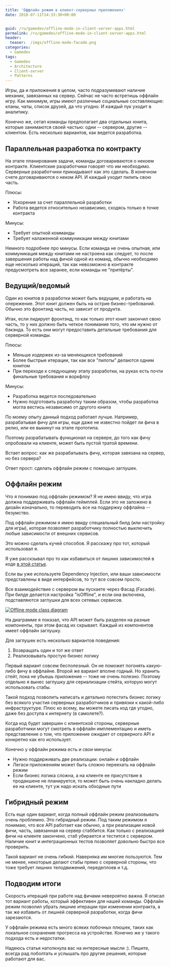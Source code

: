 ```yaml
---
title: 'Оффлайн режим в клиент-серверных приложениях'
date: 2018-07-11T14:33:30+00:00


guid: /ru/gamedev/offline-mode-in-client-server-apps.html
permalink: /ru/gamedev/offline-mode-in-client-server-apps.html
header:
  teaser:  /imgs/offline-mode-facade.png
categories:
  - Gamedev
tags:
  - Gamedev
  - Architecture
  - Client-server
  - Patterns
---
```

Игры, да и приложения в целом, часто подразумевают наличие механик, завязанных на сервер. Сейчас не часто встретишь оффлайн игру. Как минимум, игры имеют различные социальные составляющие: кланы, чаты, список друзей, да что угодно. И каждый пук уходит в аналитику.

Конечно же, сетап команды предполагает два отдельных юнита, которые занимаются своей частью: одни -- сервером, другие -- клиентом. Есть несколько вариантов, как ведется разработка.

## Параллельная разработка по контракту

На этапе планирования задачи, команды договариваются о некоем контракте. Клиентские разработчики говорят что им необходимо. Серверные разработчики прикидывают как это сделать. В конечном счете договариваются о неком API. И каждый уходит пилить свою часть.

Плюсы:

- Ускорение за счет параллельной разработки
- Работа ведется относительно независимо, сходясь только в точке контракта

Минусы:

- Требует опытной комманды
- Требует налаженной коммуникации между юнитами

Немного подробнее про минусы. Если команда не очень опытная, или коммуникация между юнитами не настроена как следует, то после завершения работы над фичой одной из команд, обычно необходимо еще несколько итераций, так как невозможно в контракте предусмотреть все заранее, если команды не "притёрты".

## Ведущий/ведомый

Один из юнитов в разработки может быть ведущим, и работать на опережение. Этот юнит должен быть на острие бизнес-требований. Обычно это фронтэнд часть, но зависит от продукта.

Итак, если лидирует фронтэнд, то как только этот юнит закончил свою часть, то у них должно быть четкое понимание того, что им нужно от бэкэнда. То есть они могут предоставить детальные требования для серверной команды.

Плюсы:

- Меньше издержек из-за меняющихся требований
- Более быстрые итерации, так как все "пилоты" делаются одним юнитом
- При переходе к следующему этапу разработки, на руках есть почти финальные требования и воркфлоу

Минусы:

- Разработка ведется последовательно
- Нужно подготовить разработку таким образом, чтобы разработка могла вестись независимо от другого юнита

По моему опыту данный подход работает лучше. Например, разрабатывая фичу для игры, еще даже не известно пойдет ли фича в релиз, или ее выкинут на этапе прототипа.

Поэтому разрабатывать функционал на сервере, до того как фичу опробовали на клиенте, может быть пустой тратой времени.

Встает вопрос: как же разрабатывать фичу, которая завязана на сервер, но без сервера?

Ответ прост: сделать оффлайн режим с помощью заглушек.

## Оффлайн режим

Что я понимаю под оффлайн режимом? Я не имею ввиду, что игра должна поддерживать оффлайн геймплей. Если это не заложено в дизайн изначально, то переводить все на поддержку оффлайна -- безумство.

Под оффлайн режимом я имею ввиду специальный билд (или настройку для игры), которая позволяет разработчику полностью выключить любые зависимости от внешних сервисов.

Это можно сделать кучей способов. Я расскажу про тот, который использовал я.

Я уже расскзывал про то как избавиться от лишних зависимостей в коде <a href="https://medium.com/@poisonousjohn/%D0%B0%D0%BD%D1%82%D0%B8%D0%BF%D0%B0%D1%82%D1%82%D0%B5%D1%80%D0%BD%D1%8B-%D0%B2-%D0%B8%D0%B3%D1%80%D0%BE%D0%B2%D0%BE%D0%B9-%D1%80%D0%B0%D0%B7%D1%80%D0%B0%D0%B1%D0%BE%D1%82%D0%BA%D0%B5-%D0%B7%D0%B0%D0%B2%D0%B8%D1%81%D0%B8%D0%BC%D0%BE%D1%81%D1%82%D0%B8-%D0%B2-%D0%BA%D0%BE%D0%B4%D0%B5-1bd879ef46ad">в этой статье</a>.

Если вы уже используете Dependency Injection, или ваши зависимости представлены в виде интерфейсов, то тут все совсем просто.

Все взаимодействие с сервером вы пускаете через Фасад (Facade). При билде делается настройка "isOffline", и если она включена, подставляются заглушки для всех сетевых сервисов.

[![Offline mode class diagram](/imgs/offline-mode-facade.png)](/imgs/offline-mode-facade.png)

На диаграмме я показал, что API может быть разделен на разные компоненты, при этом фасад их скрывает. Каждый из компонентов имеет оффлайн заглушку.

Для заглушек есть несколько вариантов поведения:

1. Возвращать один и тот же ответ
2. Реализовывать простую бизнес логику

Первый вариант совсем бесполезный. Он не поможет погонять какую-либо фичу в оффлайне. Второй же вариант вполне годный. Но хранить стейт, пока не убьешь приложение -- тоже не очень полезно. Поэтому отдельно я вынес заглушку для сериализации стейта, которую могут использовать стабы.

Такой подход позволить написать и детально потестить бизнес логику без всякого участия серверных разработчиков и привязки к какой-либо инфраструктуре. Плюс ко всему, вы можете писать код где угодно, даже без доступа к интернету (в самолете?).

Когда код будет завершен с клиентской стороны, серверные разработчики могут смотреть в оффлайн имплементацию и иметь представление о том, что приложение ожидает от серверного API и конкретно как его использует.

Конечно у оффлайн режима есть и свои минусы:

- Нужно поддерживать две реализации: онлайн и оффлайн
- Легаси приложениям может быть сложно переехать на оффлайн режим
- Если бизнес логика сложна, а на клиенте ее присутствие в продакшене не планируется, то может быть очень накладно делать ее на клиенте, тут уж надо искать обходные пути

## Гибридный режим

Есть еще один вариант, когда полный оффлайн режим реализовывать очень проблемно. Это гибридный режим. Под таким режимом я понимаю, что все API работает как обычно, а при реализации новой фичи, часть, завязанная на сервер стаббится. Как только с реализацией фичи на клиенте закончено, стаб убирается и тестится с сервером. Наличие юнит и интеграционных тестов позволяет довольно быстро все проверить.

Такой вариант не очень гибкий. Наверняка им многие пользуются. Тем не менее, некоторые делают стабы прямо с серверной стороны, что тоже требует лишних телодвижений, передеплоев и т.д.

## Подводим итоги

Скорость итераций при работе над фичами невероятно важна. Я описал тот вариант работы, который эффективен для нашей команды. Оффлайн режим позволил убрать лишние итерации при изменении контракта, а так же избавить от лишней серверной разработки, когда фичи зарезаются.

У оффлайн режима есть много всяких побочных плюшек, таких как локальное сохранение прогресса на устройстве. Конечно же у такого подхода есть и недостатки.

Надеюсь статья натолкнула вас на интересные мысли :). Пишите, всегда рад поболтать и услышать про другие решения, которые работают для вас.
